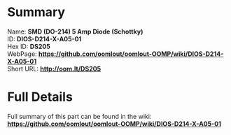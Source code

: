 
Summary
=================
  
Name: __SMD (DO-214) 5 Amp Diode (Schottky)__    
ID: __DIOS-D214-X-A05-01__   
Hex ID: __DS205__   
WebPage: __https://github.com/oomlout/oomlout-OOMP/wiki/DIOS-D214-X-A05-01__   
Short URL: __http://oom.lt/DS205__   

Full Details
==========================
Full summary of this part can be found in the wiki:   
__https://github.com/oomlout/oomlout-OOMP/wiki/DIOS-D214-X-A05-01__    

